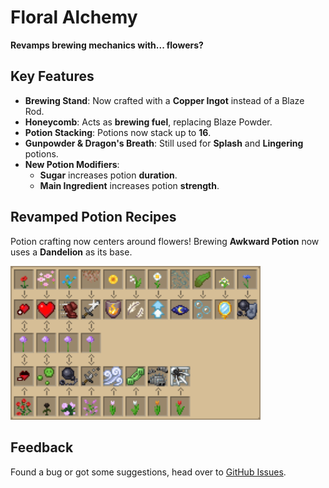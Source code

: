 # Floral Alchemy
**Revamps brewing mechanics with... flowers?**

## Key Features
- **Brewing Stand**: Now crafted with a **Copper Ingot** instead of a Blaze Rod.
- **Honeycomb**: Acts as **brewing fuel**, replacing Blaze Powder.
- **Potion Stacking**: Potions now stack up to **16**.
- **Gunpowder & Dragon's Breath**: Still used for **Splash** and **Lingering** potions.
- **New Potion Modifiers**:
    - **Sugar** increases potion **duration**.
    - **Main Ingredient** increases potion **strength**.

## Revamped Potion Recipes
Potion crafting now centers around flowers! Brewing **Awkward Potion** now uses a **Dandelion** as its base.

<img src="src/main/resources/assets/floral/textures/painting/potions.png" alt="Potion Recipes" width="400">

## Feedback
Found a bug or got some suggestions, head over to [GitHub Issues](https://github.com/q4niel/Floral-Alchemy/issues).